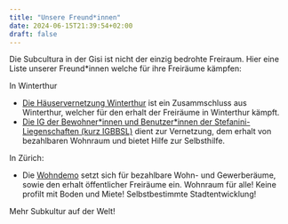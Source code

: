 ```yaml
---
title: "Unsere Freund*innen"
date: 2024-06-15T21:39:54+02:00
draft: false
---
```


Die Subcultura in der Gisi ist nicht der einzig bedrohte Freiraum. Hier eine Liste unserer Freund\*innen welche für ihre Freiräume kämpfen:

In Winterthur

* [Die Häuservernetzung Winterthur](https://wohnraumverteidigen.noblogs.org/) ist ein Zusammschluss aus Winterthur, welcher für den erhalt der Freiräume in Winterthur kämpft.
* [Die IG der Bewohner\*innen und Benutzer\*innen der Stefanini-Liegenschaften (kurz IGBBSL)](https://igbbsl.wordpress.com/) dient zur Vernetzung, dem erhalt von bezahlbaren Wohnraum und bietet Hilfe zur Selbsthilfe.

In Zürich:

* Die [Wohndemo](https://wohndemo.ch/) setzt sich für bezahlbare Wohn- und Gewerberäume, sowie den erhalt öffentlicher Freiräume ein. Wohnraum für alle! Keine profilt mit Boden und Miete! Selbstbestimmte Stadtentwicklung!

Mehr Subkultur auf der Welt!

